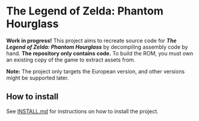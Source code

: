 # The Legend of Zelda: Phantom Hourglass

**Work in progress!** This project aims to recreate source code for ***The Legend of Zelda: Phantom Hourglass*** by decompiling
assembly code by hand. **The repository only contains code.** To build the ROM, you must own an existing copy of the game to
extract assets from.

**Note:** The project only targets the European version, and other versions might be supported later.

## How to install
See [INSTALL.md](INSTALL.md) for instructions on how to install the project.
